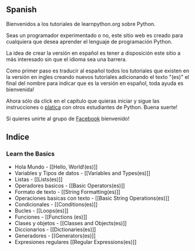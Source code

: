 Spanish
-------

Bienvenidos a los tutoriales de learnpython.org sobre Python. 

Seas un programador experimentado o no, este sitio web es creado para cualquiera que desea aprender el lenguaje
de programación Python.

La idea de crear la versión en español es tener a disposición este sitio a más interesado sin que el idioma sea una barrera.

Como primer paso es traducir al español todos los tutoriales que existen en la versión en ingles creando nuevos tutoriales adicionando el texto "(es)" el final del nombre para indicar que es la versión en español, toda ayuda es bienvenida!

Ahora sólo da click en el capítulo que quieras iniciar y sigue las instrucciones o <a href="#" id="chatty-api-open-btn">platica</a> con otros estudiantes de Python. Buena suerte!

Si quieres unirte al grupo de <a href="http://www.facebook.com/groups/180708015327157/">Facebook</a> bienvenido!

Indice
-----------------

### Learn the Basics

- Hola Mundo - [[Hello, World!(es)]]
- Variables y Tipos de datos - [[Variables and Types(es)]]
- Listas - [[Lists(es)]]
- Operadores basicos - [[Basic Operators(es)]]
- Formato de texto - [[String Formatting(es)]]
- Operaciones basicas con texto - [[Basic String Operations(es)]]
- Condicionales - [[Conditions(es)]]
- Bucles - [[Loops(es)]]
- Funciones - [[Functions (es)]]
- Clases y objetos - [[Classes and Objects(es)]]
- Diccionarios - [[Dictionaries(es)]]
- Generadores - [[Generators(es)]]
- Expresiones regulares [[Regular Expressions(es)]]
